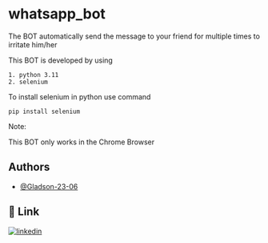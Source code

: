 
# whatsapp_bot

The BOT automatically send the message to your friend for multiple times to irritate him/her 

This BOT is developed by using 

    1. python 3.11      
    2. selenium

To install selenium in python use command 

    pip install selenium 

Note:

This BOT only works in the Chrome Browser  


## Authors

- [@Gladson-23-06](https://www.github.com/Gladson-23-06)


## 🔗 Link
[![linkedin](https://img.shields.io/badge/linkedin-0A66C2?style=for-the-badge&logo=linkedin&logoColor=white)](www.linkedin.com/in/don-gladson)






   
